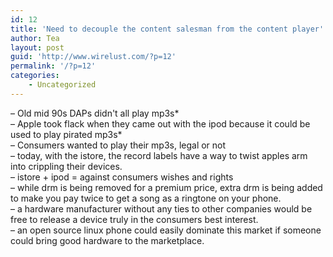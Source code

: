```yaml
---
id: 12
title: 'Need to decouple the content salesman from the content player'
author: Tea
layout: post
guid: 'http://www.wirelust.com/?p=12'
permalink: '/?p=12'
categories:
    - Uncategorized
---
```


 – Old mid 90s DAPs didn't all play mp3s\*  
 – Apple took flack when they came out with the ipod because it could be used to play pirated mp3s\*  
 – Consumers wanted to play their mp3s, legal or not  
 – today, with the istore, the record labels have a way to twist apples arm into crippling their devices.  
 – istore + ipod = against consumers wishes and rights  
 – while drm is being removed for a premium price, extra drm is being added to make you pay twice to get a song as a ringtone on your phone.  
 – a hardware manufacturer without any ties to other companies would be free to release a device truly in the consumers best interest.  
 – an open source linux phone could easily dominate this market if someone could bring good hardware to the marketplace.
